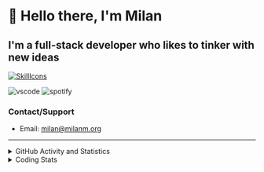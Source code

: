 # 👋 Hello there, I'm Milan
## I'm a full-stack developer who likes to tinker with new ideas
[![SkillIcons](https://skillicons.dev/icons?i=js,ts,nextjs,tailwind,html,go,bash,git,nginx,prisma,kubernetes,docker,linux)](https://skillicons.dev)

![vscode](https://nocache.advaith.workers.dev?url=https://img.shields.io/endpoint?url=https://dev.discordprofiles.me/api/badge/vscode/423203831971708958)
![spotify](https://nocache.advaith.workers.dev?url=https://img.shields.io/endpoint?url=https://dev.discordprofiles.me/api/badge/spotify/423203831971708958)

### Contact/Support

- Email: [milan@milanm.org](mailto:milan@milanm.org)
 
---
 
<details>
  <summary>GitHub Activity and Statistics</summary>
  <img src="/github-metrics.svg" />
</details>
<details>
  <summary>Coding Stats</summary>
  <!--START_SECTION:waka-->

```txt
TypeScript    3 hrs 51 mins   █████████████▓░░░░░░░░░░░   54.03 %
JSON          1 hr 30 mins    █████▒░░░░░░░░░░░░░░░░░░░   21.17 %
Bash          1 hr            ███▓░░░░░░░░░░░░░░░░░░░░░   14.13 %
JavaScript    17 mins         █░░░░░░░░░░░░░░░░░░░░░░░░   04.08 %
Markdown      12 mins         ▓░░░░░░░░░░░░░░░░░░░░░░░░   02.99 %
```

<!--END_SECTION:waka-->
</details>
